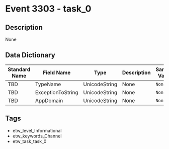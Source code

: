 # Event 3303 - task_0

## Description
None

## Data Dictionary
|Standard Name|Field Name|Type|Description|Sample Value|
|---|---|---|---|---|
|TBD|TypeName|UnicodeString|None|`None`|
|TBD|ExceptionToString|UnicodeString|None|`None`|
|TBD|AppDomain|UnicodeString|None|`None`|

## Tags
* etw_level_Informational
* etw_keywords_Channel
* etw_task_task_0